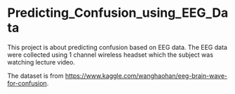 # Predicting_Confusion_using_EEG_Data

This project is about predicting confusion based on EEG data.
The EEG data were collected using 1 channel wireless headset which the subject was watching lecture video.

The dataset is from https://www.kaggle.com/wanghaohan/eeg-brain-wave-for-confusion.
